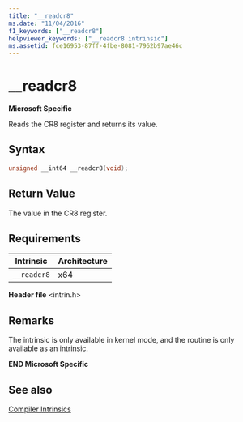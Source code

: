 ```yaml
---
title: "__readcr8"
ms.date: "11/04/2016"
f1_keywords: ["__readcr8"]
helpviewer_keywords: ["__readcr8 intrinsic"]
ms.assetid: fce16953-87ff-4fbe-8081-7962b97ae46c
---
```

# __readcr8

**Microsoft Specific**

Reads the CR8 register and returns its value.

## Syntax

```C
unsigned __int64 __readcr8(void);
```

## Return Value

The value in the CR8 register.

## Requirements

|Intrinsic|Architecture|
|---------------|------------------|
|`__readcr8`|x64|

**Header file** \<intrin.h>

## Remarks

The intrinsic is only available in kernel mode, and the routine is only available as an intrinsic.

**END Microsoft Specific**

## See also

[Compiler Intrinsics](../intrinsics/compiler-intrinsics.md)
